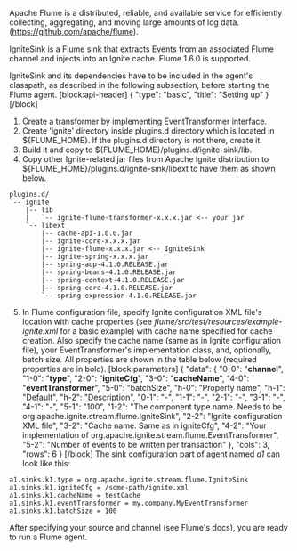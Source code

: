 Apache Flume is a distributed, reliable, and available service for efficiently collecting, aggregating, and moving large amounts of log data. (https://github.com/apache/flume).

IgniteSink is a Flume sink that extracts Events from an associated Flume channel and injects into an Ignite cache. Flume 1.6.0 is supported.

IgniteSink and its dependencies have to be included in the agent's classpath, as described in the following subsection, before starting the Flume agent.
[block:api-header]
{
  "type": "basic",
  "title": "Setting up"
}
[/block]
1. Create a transformer by implementing EventTransformer interface.
2. Create 'ignite' directory inside plugins.d directory which is located in ${FLUME_HOME}. If the plugins.d directory is not there, create it.
3. Build it and copy to ${FLUME_HOME}/plugins.d/ignite-sink/lib.
4. Copy other Ignite-related jar files from Apache Ignite distribution to ${FLUME_HOME}/plugins.d/ignite-sink/libext to have them as shown below.
```
plugins.d/
`-- ignite
    |-- lib
    |   `-- ignite-flume-transformer-x.x.x.jar <-- your jar
    `-- libext
        |-- cache-api-1.0.0.jar
        |-- ignite-core-x.x.x.jar
        |-- ignite-flume-x.x.x.jar <-- IgniteSink
        |-- ignite-spring-x.x.x.jar
        |-- spring-aop-4.1.0.RELEASE.jar
        |-- spring-beans-4.1.0.RELEASE.jar
        |-- spring-context-4.1.0.RELEASE.jar
        |-- spring-core-4.1.0.RELEASE.jar
        `-- spring-expression-4.1.0.RELEASE.jar
```
5. In Flume configuration file, specify Ignite configuration XML file's location with cache properties (see *flume/src/test/resources/example-ignite.xml* for a basic example) with cache name specified for cache creation. Also specify the cache name (same as in Ignite configuration file), your EventTransformer's implementation class, and, optionally, batch size. All properties are shown in the table below (required properties are in bold).
[block:parameters]
{
  "data": {
    "0-0": "**channel**",
    "1-0": "**type**",
    "2-0": "**igniteCfg**",
    "3-0": "**cacheName**",
    "4-0": "**eventTransformer**",
    "5-0": "batchSize",
    "h-0": "Property name",
    "h-1": "Default",
    "h-2": "Description",
    "0-1": "-",
    "1-1": "-",
    "2-1": "-",
    "3-1": "-",
    "4-1": "-",
    "5-1": "100",
    "1-2": "The component type name. Needs to be org.apache.ignite.stream.flume.IgniteSink",
    "2-2": "Ignite configuration XML file",
    "3-2": "Cache name. Same as in igniteCfg",
    "4-2": "Your implementation of org.apache.ignite.stream.flume.EventTransformer",
    "5-2": "Number of events to be written per transaction"
  },
  "cols": 3,
  "rows": 6
}
[/block]
The sink configuration part of agent named *a1* can look like this:
```
a1.sinks.k1.type = org.apache.ignite.stream.flume.IgniteSink
a1.sinks.k1.igniteCfg = /some-path/ignite.xml
a1.sinks.k1.cacheName = testCache
a1.sinks.k1.eventTransformer = my.company.MyEventTransformer
a1.sinks.k1.batchSize = 100
```
After specifying your source and channel (see Flume's docs), you are ready to run a Flume agent.